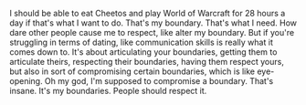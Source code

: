  I should be able to eat Cheetos and play World of Warcraft for 28 hours a day if that's what I want to do. That's my boundary. That's what I need. How dare other people cause me to respect, like alter my boundary. But if you're struggling in terms of dating, like communication skills is really what it comes down to. It's about articulating your boundaries, getting them to articulate theirs, respecting their boundaries, having them respect yours, but also in sort of compromising certain boundaries, which is like eye-opening. Oh my god, I'm supposed to compromise a boundary. That's insane. It's my boundaries. People should respect it.